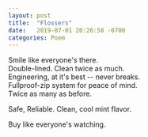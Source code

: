 ```yaml
---
layout: post
title:  "Flossers"
date:   2019-07-01 20:26:58 -0700
categories: Poem
---
```

Smile like everyone's there.  
Double-lined. Clean twice as much.  
Engineering, at it's best -- never breaks.  
Fullproof-zip system for peace of mind.  
Twice as many as before.  

Safe, Reliable. Clean, cool mint flavor.

Buy like everyone's watching.
